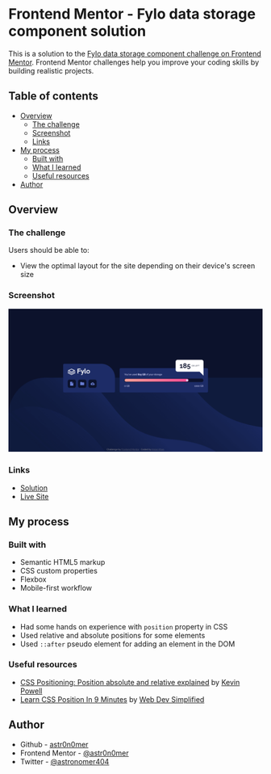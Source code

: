 # Frontend Mentor - Fylo data storage component solution

This is a solution to the [Fylo data storage component challenge on Frontend Mentor](https://www.frontendmentor.io/challenges/fylo-data-storage-component-1dZPRbV5n). Frontend Mentor challenges help you improve your coding skills by building realistic projects.

## Table of contents

- [Overview](#overview)
  - [The challenge](#the-challenge)
  - [Screenshot](#screenshot)
  - [Links](#links)
- [My process](#my-process)
  - [Built with](#built-with)
  - [What I learned](#what-i-learned)
  - [Useful resources](#useful-resources)
- [Author](#author)

## Overview

### The challenge

Users should be able to:

- View the optimal layout for the site depending on their device's screen size

### Screenshot

![](./screenshot-desktop.png)

### Links

- [Solution](./)
- [Live Site](https://astr0n0mer.github.io/challenges-frontendmentor.io/fylo-data-storage-component/index.html)

## My process

### Built with

- Semantic HTML5 markup
- CSS custom properties
- Flexbox
- Mobile-first workflow

### What I learned

- Had some hands on experience with `position` property in CSS
- Used relative and absolute positions for some elements
- Used `::after` pseudo element for adding an element in the DOM

### Useful resources

- [CSS Positioning: Position absolute and relative explained](https://www.youtube.com/watch?v=P6UgYq3J3Qs) by [Kevin Powell](https://www.youtube.com/@KevinPowell)
- [Learn CSS Position In 9 Minutes](https://www.youtube.com/watch?v=jx5jmI0UlXU) by [Web Dev Simplified](https://www.youtube.com/@WebDevSimplified)

## Author

- Github - [astr0n0mer](https://www.github.com/astr0n0mer)
- Frontend Mentor - [@astr0n0mer](https://www.frontendmentor.io/profile/astr0n0mer)
- Twitter - [@astronomer404](https://www.twitter.com/astronomer404)
